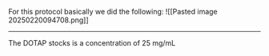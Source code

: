 For this protocol basically we did the following:
![[Pasted image 20250220094708.png]]

---
The DOTAP stocks is a concentration of $25$ mg/mL 